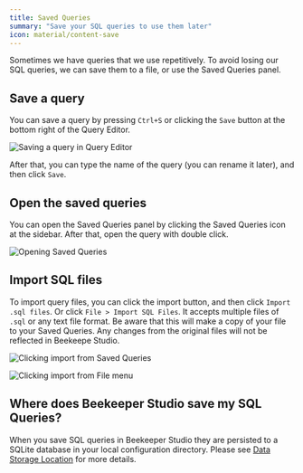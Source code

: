 ```yaml
---
title: Saved Queries
summary: "Save your SQL queries to use them later"
icon: material/content-save
---
```


Sometimes we have queries that we use repetitively. To avoid losing our SQL queries, we can save them to a file, or use the Saved Queries panel.

## Save a query

You can save a query by pressing `Ctrl+S` or clicking the `Save` button at the bottom right of the Query Editor.

![Saving a query in Query Editor](../../assets/images/saving-queries-1.gif)

After that, you can type the name of the query (you can rename it later), and then click `Save`.

## Open the saved queries

You can open the Saved Queries panel by clicking the Saved Queries icon at the sidebar. After that, open the query with double click.

![Opening Saved Queries](../../assets/images/saving-queries-2.gif)

## Import SQL files

To import query files, you can click the import button, and then click `Import .sql files`. Or click `File > Import SQL Files`. It accepts multiple files of `.sql` or any text file format. Be aware that this will make a copy of your file to your Saved Queries. Any changes from the original files will not be reflected in Beekeepe Studio.

![Clicking import from Saved Queries](../../assets/images/saving-queries-3.png)

![Clicking import from File menu](../../assets/images/saving-queries-4.png)

## Where does Beekeeper Studio save my SQL Queries?

When you save SQL queries in Beekeeper Studio they are persisted to a SQLite database in your local configuration directory. Please see [Data Storage Location](../../support/data-location.md) for more details.
